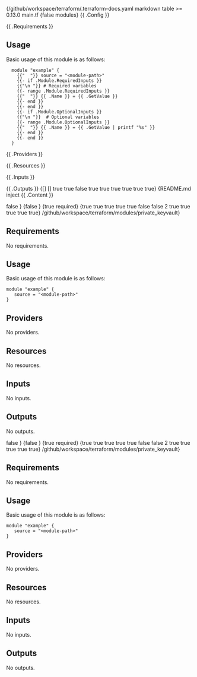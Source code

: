 <!-- BEGIN_TF_DOCS -->
{/github/workspace/terraform/.terraform-docs.yaml markdown table >= 0.13.0 main.tf  {false modules} {{ .Config }}

{{ .Requirements }}

## Usage
Basic usage of this module is as follows:
```hcl
  module "example" {
    {{"  "}} source = "<module-path>"
    {{- if .Module.RequiredInputs }}
    {{"\n "}} # Required variables
    {{- range .Module.RequiredInputs }}
    {{"  "}} {{ .Name }} = {{ .GetValue }}
    {{- end }}
    {{- end }}
    {{- if .Module.OptionalInputs }}
    {{"\n "}}  # Optional variables
    {{- range .Module.OptionalInputs }}
    {{"  "}} {{ .Name }} = {{ .GetValue | printf "%s" }}
    {{- end }}
    {{- end }}
  }
```

{{ .Providers }}

{{ .Resources }}

{{ .Inputs }}

{{ .Outputs }} {[] [] true true false true true true true true true} {README.md inject <!-- BEGIN_TF_DOCS -->
{{ .Content }}
<!-- END_TF_DOCS --> false <!-- BEGIN_TF_DOCS --> <!-- END_TF_DOCS -->} {false } {true required} {true true true true true false false 2 true true true true true} /github/workspace/terraform/modules/private_keyvault}

## Requirements

No requirements.

## Usage
Basic usage of this module is as follows:
```hcl
module "example" {
   source = "<module-path>"
}
```

## Providers

No providers.

## Resources

No resources.

## Inputs

No inputs.

## Outputs

No outputs.
<!-- END_TF_DOCS --> false <!-- BEGIN_TF_DOCS --> <!-- END_TF_DOCS -->} {false } {true required} {true true true true true false false 2 true true true true true} /github/workspace/terraform/modules/private_keyvault}

## Requirements

No requirements.

## Usage
Basic usage of this module is as follows:
```hcl
module "example" {
   source = "<module-path>"
}
```

## Providers

No providers.

## Resources

No resources.

## Inputs

No inputs.

## Outputs

No outputs.
<!-- END_TF_DOCS -->